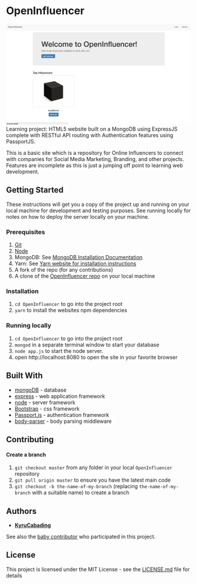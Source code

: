 # OpenInfluencer
![OpenInfluencer homepage](display.png)
Learning project: HTML5 website built on a MongoDB using ExpressJS complete with RESTful API routing with Authentication features using PassportJS. 

This is a basic site which is a repository for Online Influencers to connect with companies for Social Media Marketing, Branding, and other projects. Features are incomplete as this is just a jumping off point to learning web development. 

## Getting Started

These instructions will get you a copy of the project up and running on your local machine for development and testing purposes. See running locally for notes on how to deploy the server locally on your machine.

### Prerequisites

1. [Git](https://git-scm.com/book/en/v2/Getting-Started-Installing-Git)
1. [Node](https://nodejs.org/en/)
1. MongoDB: See [MongoDB Installation Documentation](https://docs.mongodb.com/manual/installation/)
1. Yarn: See [Yarn website for installation instructions](https://yarnpkg.com/lang/en/docs/install/)
1. A fork of the repo (for any contributions)
1. A clone of the [OpenInfluencer repo](https://github.com/KyruCabading/OpenInfluencer) on your local machine

### Installation

1. `cd OpenInfluencer` to go into the project root
1. `yarn` to install the websites npm dependencies

### Running locally

1. `cd OpenInfluencer` to go into the project root
1. `mongod` in a separate terminal window to start your database
1. `node app.js` to start the node server.
1. open http://localhost:8080 to open the site in your favorite browser

## Built With

* [mongoDB](https://www.mongodb.com/) - database
* [express](https://expressjs.com/) - web application framework
* [node](https://nodejs.org/en/) - server framework
* [Bootstrap](https://getbootstrap.com/) - css framework
* [Passport.js](http://www.passportjs.org/) - authentication framework
* [body-parser](https://www.npmjs.com/package/body-parser) - body parsing middleware

## Contributing

#### Create a branch

1. `git checkout master` from any folder in your local `OpenInfluencer` repository
1. `git pull origin master` to ensure you have the latest main code
1. `git checkout -b the-name-of-my-branch` (replacing `the-name-of-my-branch` with a suitable name) to create a branch

## Authors

* **[KyruCabading](https://github.com/KyruCabading)**

See also the [baby contributor](https://web.facebook.com/JanaVacaro) who participated in this project.

## License

This project is licensed under the MIT License - see the [LICENSE.md](LICENSE.md) file for details

